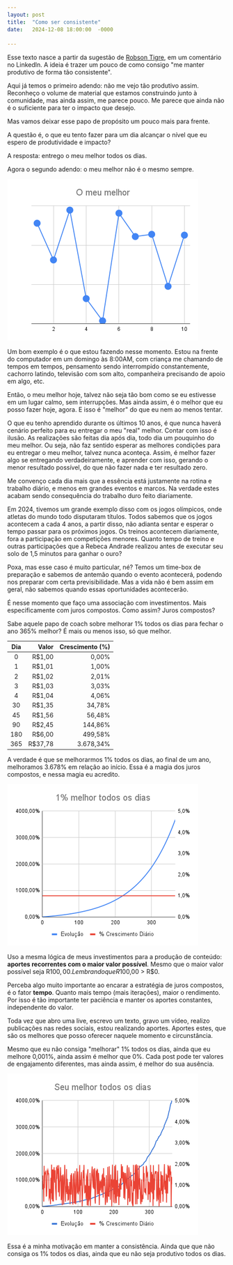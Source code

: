 ```yaml
---
layout: post
title:  "Como ser consistente"
date:   2024-12-08 18:00:00  -0000

---
```


Esse texto nasce a partir da sugestão de [Robson Tigre](https://www.linkedin.com/in/robson-tigre/), em um comentário no LinkedIn. A ideia é trazer um pouco de como consigo "me manter produtivo de forma tão consistente".

Aqui já temos o primeiro adendo: não me vejo tão produtivo assim. Reconheço o volume de material que estamos construindo junto à comunidade, mas ainda assim, me parece pouco. Me parece que ainda não é o suficiente para ter o impacto que desejo.

Mas vamos deixar esse papo de propósito um pouco mais para frente.

A questão é, o que eu tento fazer para um dia alcançar o nível que eu espero de produtividade e impacto?

A resposta: entrego o meu melhor todos os dias.

Agora o segundo adendo: o meu melhor não é o mesmo sempre.

<img class="image" src="/assets/images/o_meu_melhor.png" alt="O meu melhor ao longo dos dias">

Um bom exemplo é o que estou fazendo nesse momento. Estou na frente do computador em um domingo às 8:00AM, com criança me chamando de tempos em tempos, pensamento sendo interrompido constantemente, cachorro latindo, televisão com som alto, companheira precisando de apoio em algo, etc.

Então, o meu melhor hoje, talvez não seja tão bom como se eu estivesse em um lugar calmo, sem interrupções. Mas ainda assim, é o melhor que eu posso fazer hoje, agora. E isso é "melhor" do que eu nem ao menos tentar.

O que eu tenho aprendido durante os últimos 10 anos, é que nunca haverá cenário perfeito para eu entregar o meu "real" melhor. Contar com isso é ilusão. As realizações são feitas dia após dia, todo dia um pouquinho do meu melhor. Ou seja, não faz sentido esperar as melhores condições para eu entregar o meu melhor, talvez nunca aconteça. Assim, é melhor fazer algo se entregando verdadeiramente, e aprender com isso, gerando o menor resultado possível, do que não fazer nada e ter resultado zero.

Me convenço cada dia mais que a essência está justamente na rotina e trabalho diário, e menos em grandes eventos e marcos. Na verdade estes acabam sendo consequência do trabalho duro feito diariamente.

Em 2024, tivemos um grande exemplo disso com os jogos olímpicos, onde atletas do mundo todo disputaram títulos. Todos sabemos que os jogos acontecem a cada 4 anos, a partir disso, não adianta sentar e esperar o tempo passar para os próximos jogos. Os treinos acontecem diariamente, fora a participação em competições menores. Quanto tempo de treino e outras participações que a Rebeca Andrade realizou antes de executar seu solo de 1,5 minutos para ganhar o ouro?

Poxa, mas esse caso é muito particular, né? Temos um time-box de preparação e sabemos de antemão quando o evento acontecerá, podendo nos preparar com certa previsibilidade. Mas a vida não é bem assim em geral, não sabemos quando essas oportunidades acontecerão.

É nesse momento que faço uma associação com investimentos. Mais especificamente com juros compostos. Como assim? Juros compostos?

Sabe aquele papo de coach sobre melhorar 1% todos os dias para fechar o ano 365% melhor? É mais ou menos isso, só que melhor.

| Dia   | Valor   | Crescimento (%) |
| :---: |  ---:   | ---:            |
| 0     | R$1,00  | 0,00%           |
| 1     | R$1,01  | 1,00%           |
| 2     | R$1,02  | 2,01%           |
| 3     | R$1,03  | 3,03%           |
| 4     | R$1,04  | 4,06%           |
| 30    | R$1,35  | 34,78%          |
| 45    | R$1,56  | 56,48%          |
| 90    | R$2,45  | 144,86%         |
| 180   | R$6,00  | 499,58%         |
| 365   | R$37,78 | 3.678,34%       |

A verdade é que se melhorarmos 1% todos os dias, ao final de um ano, melhoramos 3.678% em relação ao início. Essa é a magia dos juros compostos, e nessa magia eu acredito.

<img class="image" src="/assets/images/1_melhor_todos_os_dias.png" alt="Gráfico de dias versus resultado">

Uso a mesma lógica de meus investimentos para a produção de conteúdo: **aportes recorrentes com o maior valor possível**. Mesmo que o maior valor possível seja R$100,00. Lembrando que R$100,00 > R$0.

Perceba algo muito importante ao encarar a estratégia de juros compostos, é o fator **tempo**. Quanto mais tempo (mais iterações), maior o rendimento. Por isso é tão importante ter paciência e manter os aportes constantes, independente do valor.

Toda vez que abro uma live, escrevo um texto, gravo um vídeo, realizo publicações nas redes sociais, estou realizando aportes. Aportes estes, que são os melhores que posso oferecer naquele momento e circunstância.

Mesmo que eu não consiga "melhorar" 1% todos os dias, ainda que eu melhore 0,001%, ainda assim é melhor que 0%. Cada post pode ter valores de engajamento diferentes, mas ainda assim, é melhor do sua ausência.

<img class="image" src="/assets/images/rand_melhor_todos_os_dias.png" alt="Gráfico de dias versus resultado com aleatoriedade">

Essa é a minha motivação em manter a consistência. Ainda que que não consiga os 1% todos os dias, ainda que eu não seja produtivo todos os dias.
